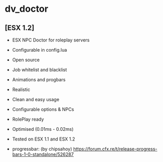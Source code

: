 # dv_doctor

## [ESX 1.2]

- ESX NPC Doctor for roleplay servers

- Configurable in config.lua

- Open source

- Job whitelist and blacklist

- Animations and progbars 

- Realistic

- Clean and easy usage

- Configurable options & NPCs

- RolePlay ready

- Optimised (0.01ms - 0.02ms)

- Tested on ESX 1.1 and ESX 1.2

- progressbar: (by chipsahoy) https://forum.cfx.re/t/release-progress-bars-1-0-standalone/526287
